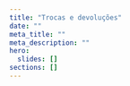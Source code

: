 ```yaml
---
title: "Trocas e devoluções"
date: ""
meta_title: ""
meta_description: ""
hero:
  slides: []
sections: []
---
```


